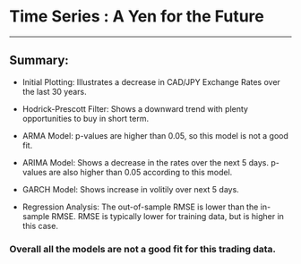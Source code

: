 # Time Series : A Yen for the Future

---

## Summary:

* Initial Plotting: Illustrates a decrease in CAD/JPY Exchange Rates over the last 30 years.

* Hodrick-Prescott Filter: Shows a downward trend with plenty opportunities to buy in short term.

* ARMA Model: p-values are higher than 0.05, so this model is not a good fit.

* ARIMA Model: Shows a decrease in the rates over the next 5 days. p-values are also higher than 0.05 according to this model.

* GARCH Model: Shows increase in volitily over next 5 days.

* Regression Analysis: The out-of-sample RMSE is lower than the in-sample RMSE. RMSE is typically lower for training data, but is higher in this case. 


### Overall all the models are not a good fit for this trading data.




